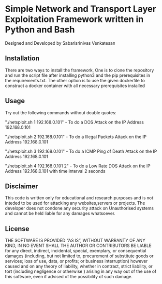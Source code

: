 # Simple Network and Transport Layer Exploitation Framework written in Python and Bash

Designed and Developed by Sabarisrinivas Venkatesan

## Installation

There are two ways to install the framework, One is to clone the repository and run the script file after installing python3 and the pip prerequisites in the requirements.txt.  The other option is to use the given dockerfile to construct a docker container with all necessary prerequisites installed

## Usage

Try out the following commands without double quotes:

  "./netsploit.sh 1 192.168.0.101" - To do a DOS Attack on the IP Address 192.168.0.101
  
  "./netsploit.sh 2 192.168.0.101" - To do a Illegal Packets Attack on the IP Address 192.168.0.101
  
  "./netsploit.sh 3 192.168.0.101" - To do a ICMP Ping of Death Attack on the IP Address 192.168.0.101
  
  "./netsploit.sh 4 192.168.0.101 2" - To do a Low Rate DOS Attack on the IP Address 192.168.0.101 with time interval 2 seconds


## Disclaimer

This code is written only for educational and research purposes and is not inteded to be used for attacking any websites,servers or projects. The developer does not condone any security attack on Unauthorised systems and cannot be held liable for any damages whatsoever.

## License

THE SOFTWARE IS PROVIDED “AS IS”, WITHOUT WARRANTY OF ANY KIND, IN NO EVENT SHALL THE AUTHOR OR CONTRIBUTORS BE LIABLE for any direct, indirect, incidental, special, exemplary, or consequential damages (including, but not limited to, procurement of substitute goods or services; loss of use, data, or profits; or business interruption) however caused and on any theory of liability, whether in contract, strict liability, or tort (including negligence or otherwise ) arising in any way out of the use of this software, even if advised of the possibility of such damage.
